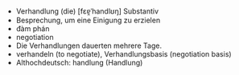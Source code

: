 - Verhandlung (die) [fɛɐ̯ˈhandlʊŋ] Substantiv
- Besprechung, um eine Einigung zu erzielen
- đàm phán
- negotiation
- Die Verhandlungen dauerten mehrere Tage.
- verhandeln (to negotiate), Verhandlungsbasis (negotiation basis)  
- Althochdeutsch: handlung (Handlung)